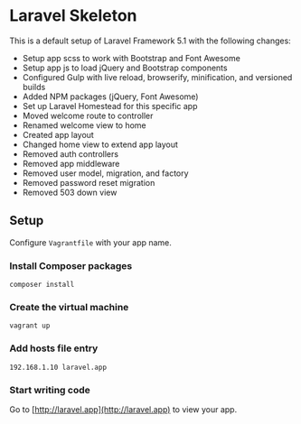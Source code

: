 # Laravel Skeleton

This is a default setup of Laravel Framework 5.1 with the following changes:

* Setup app scss to work with Bootstrap and Font Awesome
* Setup app js to load jQuery and Bootstrap components
* Configured Gulp with live reload, browserify, minification, and versioned builds
* Added NPM packages (jQuery, Font Awesome)
* Set up Laravel Homestead for this specific app
* Moved welcome route to controller
* Renamed welcome view to home
* Created app layout
* Changed home view to extend app layout
* Removed auth controllers
* Removed app middleware
* Removed user model, migration, and factory
* Removed password reset migration
* Removed 503 down view

## Setup

Configure `Vagrantfile` with your app name.

### Install Composer packages

```
composer install
```

### Create the virtual machine

```
vagrant up
```

### Add hosts file entry

```
192.168.1.10 laravel.app
```

### Start writing code

Go to [http://laravel.app](http://laravel.app) to view your app.
